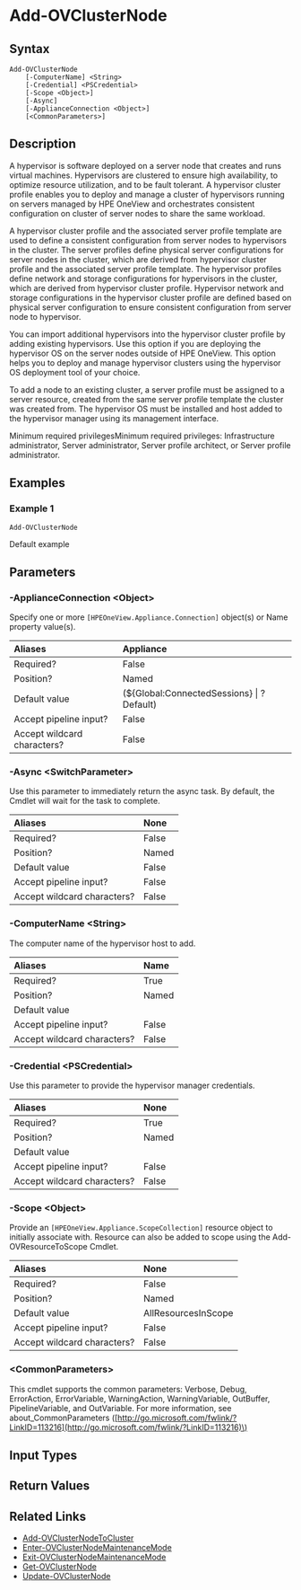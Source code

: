 ﻿---
description: Add a new cluster member to an existing cluster.
---

# Add-OVClusterNode

## Syntax

```text
Add-OVClusterNode
    [-ComputerName] <String>
    [-Credential] <PSCredential>
    [-Scope <Object>]
    [-Async]
    [-ApplianceConnection <Object>]
    [<CommonParameters>]
```

## Description

A hypervisor is software deployed on a server node that creates and runs virtual machines. Hypervisors are clustered to ensure high availability, to optimize resource utilization, and to be fault tolerant. A hypervisor cluster profile enables you to deploy and manage a cluster of hypervisors running on servers managed by HPE OneView and orchestrates consistent configuration on cluster of server nodes to share the same workload.

A hypervisor cluster profile and the associated server profile template are used to define a consistent configuration from server nodes to hypervisors in the cluster. The server profiles define physical server configurations for server nodes in the cluster, which are derived from hypervisor cluster profile and the associated server profile template. The hypervisor profiles define network and storage configurations for hypervisors in the cluster, which are derived from hypervisor cluster profile. Hypervisor network and storage configurations in the hypervisor cluster profile are defined based on physical server configuration to ensure consistent configuration from server node to hypervisor.

You can import additional hypervisors into the hypervisor cluster profile by adding existing hypervisors. Use this option if you are deploying the hypervisor OS on the server nodes outside of HPE OneView. This option helps you to deploy and manage hypervisor clusters using the hypervisor OS deployment tool of your choice.

To add a node to an existing cluster, a server profile must be assigned to a server resource, created from the same server profile template the cluster was created from.  The hypervisor OS must be installed and host added to the hypervisor manager using its management interface.

Minimum required privilegesMinimum required privileges: Infrastructure administrator, Server administrator, Server profile architect, or Server profile administrator.

## Examples

###  Example 1 

```text
Add-OVClusterNode
```

Default example

## Parameters

### -ApplianceConnection &lt;Object&gt;

Specify one or more `[HPEOneView.Appliance.Connection]` object(s) or Name property value(s).

| Aliases | Appliance |
| :--- | :--- |
| Required? | False |
| Position? | Named |
| Default value | (${Global:ConnectedSessions} &vert; ? Default) |
| Accept pipeline input? | False |
| Accept wildcard characters? | False |

### -Async &lt;SwitchParameter&gt;

Use this parameter to immediately return the async task.  By default, the Cmdlet will wait for the task to complete.

| Aliases | None |
| :--- | :--- |
| Required? | False |
| Position? | Named |
| Default value | False |
| Accept pipeline input? | False |
| Accept wildcard characters? | False |

### -ComputerName &lt;String&gt;

The computer name of the hypervisor host to add.

| Aliases | Name |
| :--- | :--- |
| Required? | True |
| Position? | Named |
| Default value |  |
| Accept pipeline input? | False |
| Accept wildcard characters? | False |

### -Credential &lt;PSCredential&gt;

Use this parameter to provide the hypervisor manager credentials.

| Aliases | None |
| :--- | :--- |
| Required? | True |
| Position? | Named |
| Default value |  |
| Accept pipeline input? | False |
| Accept wildcard characters? | False |

### -Scope &lt;Object&gt;

Provide an `[HPEOneView.Appliance.ScopeCollection]` resource object to initially associate with.  Resource can also be added to scope using the Add-OVResourceToScope Cmdlet.

| Aliases | None |
| :--- | :--- |
| Required? | False |
| Position? | Named |
| Default value | AllResourcesInScope |
| Accept pipeline input? | False |
| Accept wildcard characters? | False |

### &lt;CommonParameters&gt;

This cmdlet supports the common parameters: Verbose, Debug, ErrorAction, ErrorVariable, WarningAction, WarningVariable, OutBuffer, PipelineVariable, and OutVariable. For more information, see about\_CommonParameters \([http://go.microsoft.com/fwlink/?LinkID=113216](http://go.microsoft.com/fwlink/?LinkID=113216)\)

## Input Types

## Return Values

## Related Links

* [Add-OVClusterNodeToCluster](add-ovclusternodetocluster.md)
* [Enter-OVClusterNodeMaintenanceMode](enter-ovclusternodemaintenancemode.md)
* [Exit-OVClusterNodeMaintenanceMode](exit-ovclusternodemaintenancemode.md)
* [Get-OVClusterNode](get-ovclusternode.md)
* [Update-OVClusterNode](update-ovclusternode.md)

